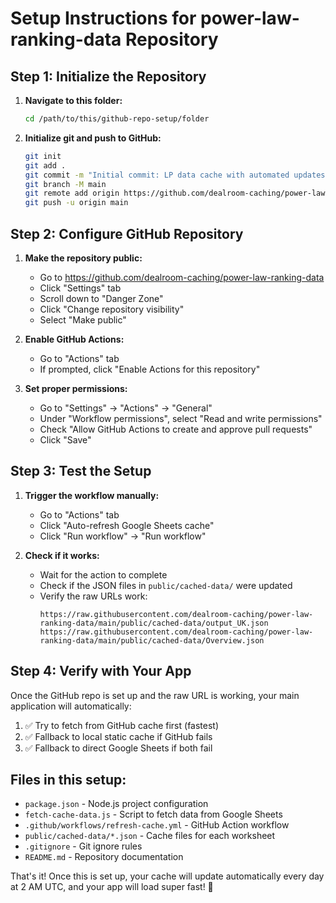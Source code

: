 # Setup Instructions for power-law-ranking-data Repository

## Step 1: Initialize the Repository

1. **Navigate to this folder:**
   ```bash
   cd /path/to/this/github-repo-setup/folder
   ```

2. **Initialize git and push to GitHub:**
   ```bash
   git init
   git add .
   git commit -m "Initial commit: LP data cache with automated updates"
   git branch -M main
   git remote add origin https://github.com/dealroom-caching/power-law-ranking-data.git
   git push -u origin main
   ```

## Step 2: Configure GitHub Repository

1. **Make the repository public:**
   - Go to https://github.com/dealroom-caching/power-law-ranking-data
   - Click "Settings" tab
   - Scroll down to "Danger Zone"
   - Click "Change repository visibility"
   - Select "Make public"

2. **Enable GitHub Actions:**
   - Go to "Actions" tab
   - If prompted, click "Enable Actions for this repository"

3. **Set proper permissions:**
   - Go to "Settings" → "Actions" → "General"
   - Under "Workflow permissions", select "Read and write permissions"
   - Check "Allow GitHub Actions to create and approve pull requests"
   - Click "Save"

## Step 3: Test the Setup

1. **Trigger the workflow manually:**
   - Go to "Actions" tab
   - Click "Auto-refresh Google Sheets cache"
   - Click "Run workflow" → "Run workflow"

2. **Check if it works:**
   - Wait for the action to complete
   - Check if the JSON files in `public/cached-data/` were updated
   - Verify the raw URLs work:
     ```
     https://raw.githubusercontent.com/dealroom-caching/power-law-ranking-data/main/public/cached-data/output_UK.json
     https://raw.githubusercontent.com/dealroom-caching/power-law-ranking-data/main/public/cached-data/Overview.json
     ```

## Step 4: Verify with Your App

Once the GitHub repo is set up and the raw URL is working, your main application will automatically:

1. ✅ Try to fetch from GitHub cache first (fastest)
2. ✅ Fallback to local static cache if GitHub fails  
3. ✅ Fallback to direct Google Sheets if both fail

## Files in this setup:

- `package.json` - Node.js project configuration
- `fetch-cache-data.js` - Script to fetch data from Google Sheets
- `.github/workflows/refresh-cache.yml` - GitHub Action workflow
- `public/cached-data/*.json` - Cache files for each worksheet
- `.gitignore` - Git ignore rules
- `README.md` - Repository documentation

That's it! Once this is set up, your cache will update automatically every day at 2 AM UTC, and your app will load super fast! 🚀
